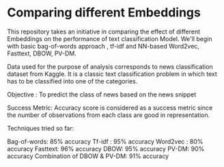 # Comparing different Embeddings 


This repository takes an initiative in comparing the effect of different Embeddings on the performance of text classification Model. We'll begin with basic bag-of-words approach , tf-idf and NN-based Word2vec, Fasttext, DBOW, PV-DM. 

Data used for the purpose of analysis corresponds to news classification dataset from Kaggle. It is a classic text classification problem in which text has to be classified into one of the categories.

Objective : To predict the class of news based on the news snippet

Success Metric: Accuracy score is considered as a success metric since the number of observations from each class are good in representation.

Techniques tried so far:

Bag-of-words: 85% accuracy
Tf-idf : 95% accuracy
Word2vec : 80% accuracy
Fasttext: 96% accuracy
DBOW: 95% accuracy
PV-DM: 90% accuracy
Combination of DBOW & PV-DM: 91% accuracy




